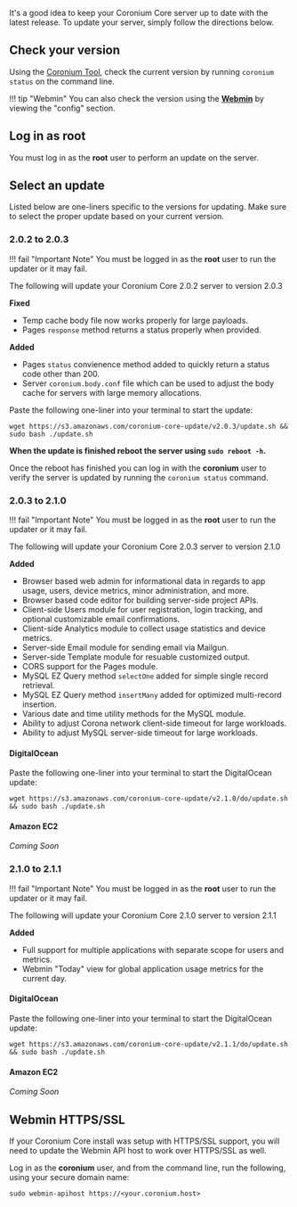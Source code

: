 It's a good idea to keep your Coronium Core server up to date with the latest release. To update your server, simply follow the directions below.

## Check your version

Using the [Coronium Tool](/server/guide/usage/#coronium-tool), check the current version by running `coronium status` on the command line.

!!! tip "Webmin"
    You can also check the version using the __[Webmin](/server/webmin/setup/)__ by viewing the "config" section.

## Log in as root

You must log in as the __root__ user to perform an update on the server.

## Select an update

Listed below are one-liners specific to the versions for updating. Make sure to select the proper update based on your current version.

### 2.0.2 to 2.0.3

!!! fail "Important Note"
    You must be logged in as the __root__ user to run the updater or it may fail.

The following will update your Coronium Core 2.0.2 server to version 2.0.3

__Fixed__

- Temp cache body file now works properly for large payloads.
- Pages `response` method returns a status properly when provided.

__Added__

- Pages `status` convienence method added to quickly return a status code other than 200.
- Server `coronium.body.conf` file which can be used to adjust the body cache for servers with large memory allocations.

Paste the following one-liner into your terminal to start the update:

```
wget https://s3.amazonaws.com/coronium-core-update/v2.0.3/update.sh && sudo bash ./update.sh
```

__When the update is finished reboot the server using `sudo reboot -h`.__

Once the reboot has finished you can log in with the __coronium__ user to verify the server is updated by running the `coronium status` command.

### 2.0.3 to 2.1.0

!!! fail "Important Note"
    You must be logged in as the __root__ user to run the updater or it may fail.

The following will update your Coronium Core 2.0.3 server to version 2.1.0

__Added__

- Browser based web admin for informational data in regards to app usage, users, device metrics, minor administration, and more.
- Browser based code editor for building server-side project APIs.
- Client-side Users module for user registration, login tracking, and optional customizable email confirmations.
- Client-side Analytics module to collect usage statistics and device metrics.
- Server-side Email module for sending email via Mailgun.
- Server-side Template module for resuable customized output.
- CORS support for the Pages module.
- MySQL EZ Query method `selectOne` added for simple single record retrieval.
- MySQL EZ Query method `insertMany` added for optimized multi-record insertion.
- Various date and time utility methods for the MySQL module.
- Ability to adjust Corona network client-side timeout for large workloads.
- Ability to adjust MySQL server-side timeout for large workloads.

#### DigitalOcean

Paste the following one-liner into your terminal to start the DigitalOcean update:

```
wget https://s3.amazonaws.com/coronium-core-update/v2.1.0/do/update.sh && sudo bash ./update.sh
```

#### Amazon EC2

_Coming Soon_

### 2.1.0 to 2.1.1

!!! fail "Important Note"
    You must be logged in as the __root__ user to run the updater or it may fail.

The following will update your Coronium Core 2.1.0 server to version 2.1.1

__Added__

- Full support for multiple applications with separate scope for users and metrics.
- Webmin "Today" view for global application usage metrics for the current day.

#### DigitalOcean

Paste the following one-liner into your terminal to start the DigitalOcean update:

```
wget https://s3.amazonaws.com/coronium-core-update/v2.1.1/do/update.sh && sudo bash ./update.sh
```

#### Amazon EC2

_Coming Soon_

## Webmin HTTPS/SSL

If your Coronium Core install was setup with HTTPS/SSL support, you will need to update the Webmin API host to work over HTTPS/SSL as well.

Log in as the __coronium__ user, and from the command line, run the following, using your secure domain name:

```
sudo webmin-apihost https://<your.coronium.host>
```

